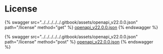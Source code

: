 # License

{% swagger src="../../../../../.gitbook/assets/openapi_v22.0.0.json" path="/license" method="get" %}
[openapi_v22.0.0.json](../../../../../.gitbook/assets/openapi_v22.0.0.json)
{% endswagger %}

{% swagger src="../../../../../.gitbook/assets/openapi_v22.0.0.json" path="/license" method="post" %}
[openapi_v22.0.0.json](../../../../../.gitbook/assets/openapi_v22.0.0.json)
{% endswagger %}
